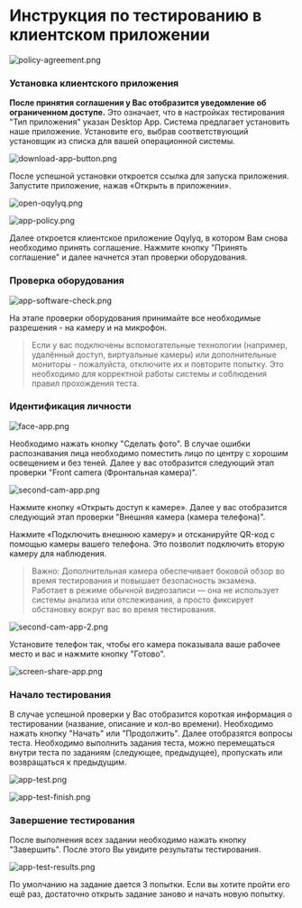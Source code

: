# Инструкция по тестированию в клиентском приложении

![policy-agreement.png](/students/desktop-guide/policy-agreement.png)

### Установка клиентского приложения

**После принятия соглашения у Вас отобразится уведомление об ограниченном доступе.** Это означает, что в настройках тестирования "Тип приложения" указан Desktop App. Система предлагает установить наше приложение. Установите его, выбрав соответствующий установщик из списка для вашей операционной системы.

![download-app-button.png](/students/desktop-guide/download-app-button.png)

После успешной установки откроется ссылка для запуска приложения. Запустите приложение, нажав «Открыть в приложении».

![open-oqylyq.png](/students/desktop-guide/open-oqylyq.png)

![app-policy.png](/students/desktop-guide/app-policy.png)

Далее откроется клиентское приложение Oqylyq, в котором Вам снова необходимо принять соглашение. Нажмите кнопку "Принять соглашение" и далее начнется этап проверки оборудования.

### Проверка оборудования

![app-software-check.png](/students/desktop-guide/app-software-check.png)

На этапе проверки оборудования принимайте все необходимые разрешения - на камеру и на микрофон.

> Если у вас подключены вспомогательные технологии (например, удалённый доступ, виртуальные камеры) или дополнительные мониторы - пожалуйста, отключите их и повторите попытку.
Это необходимо для корректной работы системы и соблюдения правил прохождения теста.

### Идентификация личности

![face-app.png](/students/desktop-guide/face-app.png)

Необходимо нажать кнопку "Сделать фото". В случае ошибки распознавания лица необходимо поместить лицо по центру с хорошим освещением и без теней. Далее у вас отобразится следующий этап проверки "Front camera (Фронтальная камера)".

![second-cam-app.png](/students/desktop-guide/second-cam-app.png)

Нажмите кнопку «Открыть доступ к камере». Далее у вас отобразится следующий этап проверки "Внешняя камера (камера телефона)".

Нажмите «Подключить внешнюю камеру» и отсканируйте QR-код с помощью камеры вашего телефона. Это позволит подключить вторую камеру для наблюдения.

> Важно: Дополнительная камера обеспечивает боковой обзор во время тестирования и повышает безопасность экзамена. Работает в режиме обычной видеозаписи — она не использует системы анализа или отслеживания, а просто фиксирует обстановку вокруг вас во время тестирования.

![second-cam-app-2.png](/students/desktop-guide/second-cam-app-2.png)

Установите телефон так, чтобы его камера показывала ваше рабочее место и вас и нажмите кнопку "Готово".

![screen-share-app.png](/students/desktop-guide/screen-share-app.png)

### Начало тестирования

В случае успешной проверки у Вас отобразится короткая информация о тестировании (название, описание и кол-во времени). Необходимо нажать кнопку "Начать" или "Продолжить". Далее отобразятся вопросы теста. Необходимо выполнить задания теста, можно перемещаться внутри теста по заданиям (следующее, предыдущее), пропускать или возвращаться к предыдущим.

![app-test.png](/students/desktop-guide/app-test.png)

![app-test-finish.png](/students/desktop-guide/app-test-finish.png)

### Завершение тестирования

После выполнения всех задании необходимо нажать кнопку "Завершить". После этого Вы увидите результаты тестирования.

![app-test-results.png](/students/desktop-guide/app-test-results.png)

По умолчанию на задание дается 3 попытки. Если вы хотите пройти его ещё раз, достаточно открыть задание заново и начать новую попытку.

